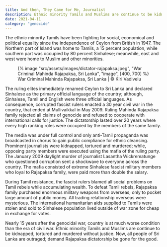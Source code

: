```yaml
---
title: And then, They Came for Me, Journalist
description: Ethnic minority Tamils and Muslims are continue to be kidnapped, tortured and murdered without justice
date: 2021-04-11
category: "genocide"
---
```


The ethnic minority Tamils have been fighting for social, economical and political equality since the independence of Ceylon from British in 1947. The Northern part of Island was home to Tamils, a 15 percent population, while southern part was occupied by 80 percent Sinhalese; meanwhile, east and west were home to Muslim and other minorities.

<!-- excerpt -->

<figure>
{% image "src/assets/images/dictator-rajapaksa.jpeg", "War Criminal Mahinda Rajapaksa, Sri Lanka", "image", [400, 700] %}
<figcaption>War Criminal Mahinda Rajapaksa, Sri Lanka | © Kiri Vadivelu</figcaption>
</figure>

The ruling elites immediately renamed Ceylon to Sri Lanka and declared Sinhalese as the primary official language of the country; although, Sinhalese, Tamil and English were three official languages. As consequence, corrupted fascist rulers enacted a 30 year civil war in the country, that ended at Mullivaikkal in May 2009. Ruling Mahinda Rajapaksa family rejected all claims of genocide and refused to cooperate with international calls for justice. The dictatorship lasted over 20 years where every high ranking roles were occupied by the members of the same family.

The media was under full control and only anti-Tamil propaganda was broadcasted in chorus to gain public compliance for ethnic cleansing. Prominent journalists were kidnapped, tortured and murdered; while, opposing party members were executed using the mafia of the ruling party. The January 2009 daylight murder of journalist Lasantha Wickrematunge who questioned corruption sent a shockwave to everyone across the country. The mafia consisted of extreme Sinhalese fascist military members who loyal to Rajapaksa family, were paid more than double the salary.

During Tamil resistance, the fascist rulers blamed all social problems on Tamil rebels while accumulating wealth. To defeat Tamil rebels, Rajapaksa family purchased enormous military weapons from overseas; only to pocket large amount of public money. All trading relationship overseas were mysterious. The international humanitarian aids supplied to Tamils were stolen and sold to Sinhalese population lived outside of war zone for cheap in exchange for votes.

Nearly 15 years after the genocidal war, country is at much worse condition than the era of civil war. Ethnic minority Tamils and Muslims are continue to be kidnapped, tortured and murdered without justice. Now, all people of Sri Lanka are outraged; demand Rajapaksa dictatorship be gone for the good.
